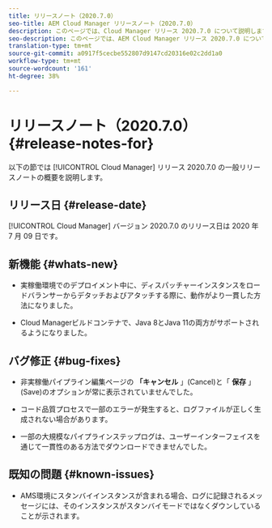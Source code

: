 ```yaml
---
title: リリースノート（2020.7.0）
seo-title: AEM Cloud Manager リリースノート（2020.7.0）
description: このページでは、Cloud Manager リリース 2020.7.0 について説明します。
seo-description: このページでは、AEM Cloud Manager リリース 2020.7.0 について説明します。
translation-type: tm+mt
source-git-commit: a0917f5cecbe552807d9147cd20316e02c2dd1a0
workflow-type: tm+mt
source-wordcount: '161'
ht-degree: 38%

---
```


# リリースノート（2020.7.0） {#release-notes-for}

以下の節では [!UICONTROL Cloud Manager] リリース 2020.7.0 の一般リリースノートの概要を説明します。

## リリース日 {#release-date}

[!UICONTROL Cloud Manager] バージョン 2020.7.0 のリリース日は 2020 年 7 月 09 日です。

## 新機能 {#whats-new}

* 実稼働環境でのデプロイメント中に、ディスパッチャーインスタンスをロードバランサーからデタッチおよびアタッチする際に、動作がより一貫した方法になりました。

* Cloud Managerビルドコンテナで、Java 8とJava 11の両方がサポートされるようになりました。

## バグ修正 {#bug-fixes}

* 非実稼働パイプライン編集ページの **「キャンセル** 」(Cancel)と「 **保存** 」(Save)のオプションが常に表示されていませんでした。

* コード品質プロセスで一部のエラーが発生すると、ログファイルが正しく生成されない場合があります。

* 一部の大規模なパイプラインステップログは、ユーザーインターフェイスを通じて一貫性のある方法でダウンロードできませんでした。

## 既知の問題 {#known-issues}

* AMS環境にスタンバイインスタンスが含まれる場合、ログに記録されるメッセージには、そのインスタンスがスタンバイモードではなくダウンしていることが示されます。
